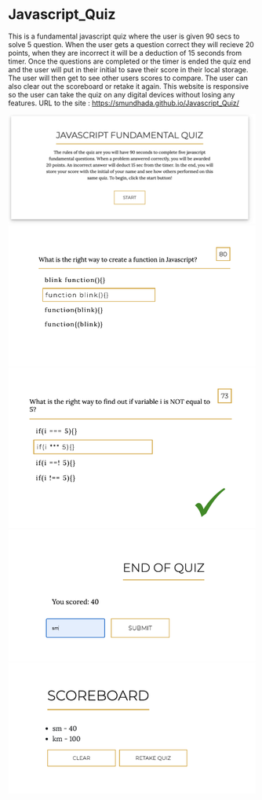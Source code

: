 # Javascript_Quiz

This is a fundamental javascript quiz where the user is given 90 secs to solve 
5 question. When the user gets a question correct they will recieve 20 points, 
when they are incorrect it will be a deduction of 15 seconds from timer. 
Once the questions are completed or the timer is ended the quiz end and 
the user will put in their initial to save their score in their local 
storage. The user will then get to see other users scores to compare. 
The user can also clear out the scoreboard or retake it again. This website 
is responsive so the user can take the quiz on any digital devices without losing 
any features. URL to the site : https://smundhada.github.io/Javascript_Quiz/

![alt text](/images/quiz1.png)
![alt text](/images/quiz2.png)
![alt text](/images/quiz3.png)
![alt text](/images/quiz4.png)
![alt text](/images/quiz5.png)



